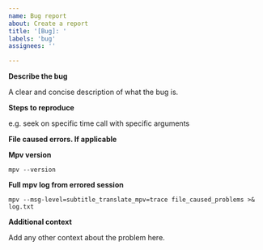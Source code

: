 ```yaml
---
name: Bug report
about: Create a report
title: '[Bug]: '
labels: 'bug'
assignees: ''

---
```


**Describe the bug**

A clear and concise description of what the bug is.

**Steps to reproduce**

e.g. seek on specific time call with specific arguments

**File caused errors. If applicable**

**Mpv version**
```
mpv --version
```

**Full mpv log from errored session**
```
mpv --msg-level=subtitle_translate_mpv=trace file_caused_problems >& log.txt
```

**Additional context**

Add any other context about the problem here.
